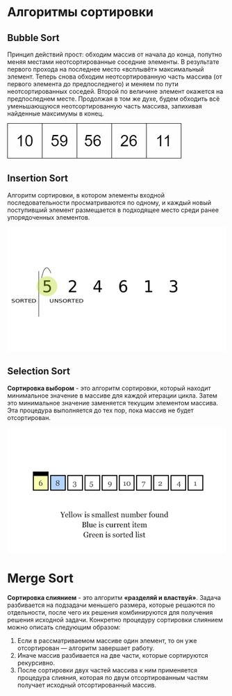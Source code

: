 # Алгоритмы сортировки

## Bubble Sort

Принцип действий прост: обходим массив от начала до конца, попутно меняя местами неотсортированные соседние элементы. В результате первого прохода на последнее место «всплывёт» максимальный элемент. Теперь снова обходим неотсортированную часть массива (от первого элемента до предпоследнего) и меняем по пути неотсортированных соседей. Второй по величине элемент окажется на предпоследнем месте. Продолжая в том же духе, будем обходить всё уменьшающуюся неотсортированную часть массива, запихивая найденные максимумы в конец.

![Alt Text](https://github.com/kaarenina/AlgorithmWorkshop/blob/SortingAlgorithms/SortingAlgorithms/images/bubbleSort.gif)


## Insertion Sort

Алгоритм сортировки, в котором элементы входной последовательности просматриваются по одному, и каждый новый поступивший элемент размещается в подходящее место среди ранее упорядоченных элементов.

![Alt Text](https://github.com/kaarenina/AlgorithmWorkshop/blob/SortingAlgorithms/SortingAlgorithms/images/insertionSort.gif)


## Selection Sort

**Сортировка выбором** - это алгоритм сортировки, который находит минимальное значение в массиве для каждой итерации цикла. Затем это минимальное значение заменяется текущим элементом массива. Эта процедура выполняется до тех пор, пока массив не будет отсортирован.

![](https://github.com/kaarenina/AlgorithmWorkshop/blob/SortingAlgorithms/SortingAlgorithms/images/selectionSort.gif)

# Merge Sort

**Сортировка слиянием** - это алгоритм **«разделяй и властвуй»**. Задача разбивается на подзадачи меньшего размера, которые решаются по отдельности, после чего их решения комбинируются для получения решения исходной задачи. Конкретно процедуру сортировки слиянием можно описать следующим образом:

1. Если в рассматриваемом массиве один элемент, то он уже отсортирован — алгоритм завершает работу.
2. Иначе массив разбивается на две части, которые сортируются рекурсивно.
3. После сортировки двух частей массива к ним применяется процедура слияния, которая по двум отсортированным частям получает исходный отсортированный массив.